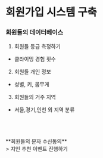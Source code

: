 # 회원가입 시스템 구축<br>
### 회원들의 데이터베이스

1. 회원들 등급 측정하기
* 클라이밍 경험 횟수
    
2. 회원들 개인 정보
* 성별, 키, 몸무게  

3. 회원들의 거주 지역
* 서울,경기,인천 외 지역 분류
<br>
<br>
<br>
**회원들의 문자 수신동의**<br>
> 지인 추천 이벤트 진행하기